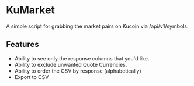 # KuMarket
A simple script for grabbing the market pairs on Kucoin via /api/v1/symbols.

## Features
- Ability to see only the response columns that you'd like.
- Ability to exclude unwanted Quote Currencies.
- Ability to order the CSV by response (alphabetically)
- Export to CSV